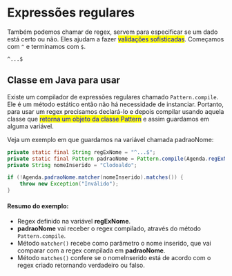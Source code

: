 # Expressões regulares

Também podemos chamar de regex, servem para especificar se um dado está certo ou não. Eles ajudam a fazer <mark style="color:blue;">validações sofisticadas</mark>. Começamos com `^` e terminamos com `$`.

```regex
^...$
```

## Classe em Java para usar

Existe um compilador de expressões regulares chamado `Pattern.compile`. Ele é um método estático então não há necessidade de instanciar. Portanto, para usar um regex precisamos declará-lo e depois compilar usando aquela classe que <mark style="color:blue;">retorna um objeto da classe Pattern</mark> e assim guardamos em alguma variável.

Veja um exemplo em que guardamos na variável chamada padraoNome:

```java
private static final String regExNome = "^...$";
private static final Pattern padraoNome = Pattern.compile(Agenda.regExNome);
private String nomeInserido = "Clodoaldo";

if (!Agenda.padraoNome.matcher(nomeInserido).matches()) {
    throw new Exception("Inválido");
}
```

#### Resumo do exemplo:

* Regex definido na variável **regExNome**.
* **padraoNome** vai receber o regex compilado, através do método `Pattern.compile`.
* Método `matcher()` recebe como parâmetro o nome inserido, que vai comparar com a regex compilada em **padraoNome**.
* Método `matches()` confere se o nomeInserido está de acordo com o regex criado retornando verdadeiro ou falso.
